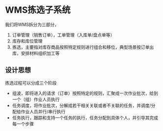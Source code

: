 # WMS拣选子系统
我们将WMS拆分为三部分，
1. 订单管理（销售订单），工单管理（入库单/盘点单等）
2. 库存和库位管理
3. 拣选，主要指对库存商品按照特定规则进行组合和移位，典型场景按订单出库，安排材料组织加工等

## 设计思想
拣选过程可以分成三个阶段
- 组波，即将进入的请求（订单）按照特定的规则，汇聚成一次作业批次，给到一个（组）作业人员执行
- 任务调度，将作业批次，分解成若干相关关联或者不关联的任务，并调度/分配给作业人员并行/串行执行
- 任务执行，跟踪和支持一个任务的执行，任务分配到具体个人，并引导其完成每一个步骤
